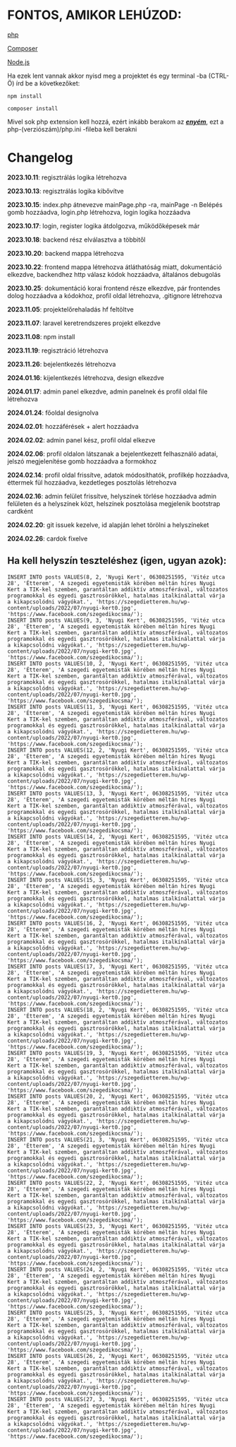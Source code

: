 # FONTOS, AMIKOR LEHÚZOD:

[php](https://www.php.net/downloads.php)

[Composer](https://getcomposer.org/download/)

[Node.js](https://nodejs.org/en/)

Ha ezek lent vannak akkor nyisd meg a projektet és egy terminal -ba (CTRL-Ö) írd be a következőket:

```
npm install
```

```
composer install
```

Mivel sok php extension kell hozzá, ezért inkább berakom az **_[enyém](https://anotepad.com/notes/jt4peybd)_**, ezt a php-(verziószám)/php.ini -fileba kell berakni

# Changelog

**2023.10.11**: regisztrálás logika létrehozva

**2023.10.13**: regisztrálás logika kibővítve

**2023.10.15**: index.php átnevezve mainPage.php -ra, mainPage -n Belépés gomb hozzáadva, login.php létrehozva, login logika hozzáadva

**2023.10.17**: login, register logika átdolgozva, működőképesek már

**2023.10.18**: backend rész elválasztva a többitől

**2023.10.20**: backend mappa létrehozva

**2023.10.22**: frontend mappa létrehozva átláthatóság miatt, dokumentáció elkezdve, backendhez http válasz kódok hozzáadva, általános debugolás

**2023.10.25**: dokumentáció korai frontend része elkezdve, pár frontendes dolog hozzáadva a kódokhoz, profil oldal létrehozva, .gitignore létrehozva

**2023.11.05**: projektelőrehaladás hf feltöltve

**2023.11.07**: laravel keretrendszeres projekt elkezdve

**2023.11.08**: npm install

**2023.11.19**: regisztráció létrehozva

**2023.11.26**: bejelentkezés létrehozva

**2024.01.16**: kijelentkezés létrehozva, design elkezdve

**2024.01.17**: admin panel elkezdve, admin panelnek és profil oldal file létrehozva

**2024.01.24**: főoldal designolva

**2024.02.01**: hozzáférések + alert hozzáadva

**2024.02.02**: admin panel kész, profil oldal elkezve

**2024.02.06**: profil oldalon látszanak a bejelentkezett felhasználó adatai, jelszó megjelenítése gomb hozzáadva a formokhoz

**2024.02.14**: profil oldal frissítve, adatok módosíthatók, profilkép hozzáadva, éttermek fül hozzáadva, kezdetleges posztolás létrehozva

**2024.02.16**: admin felület frissítve, helyszínek törlése hozzáadva admin felületen és a helyszínek közt, helszínek posztolása megjelenik bootstrap cardként

**2024.02.20**: git issuek kezelve, id alapján lehet törölni a helyszíneket

**2024.02.26**: cardok fixelve

## Ha kell helyszín teszteléshez (igen, ugyan azok):

```
INSERT INTO posts VALUES(8, 2, 'Nyugi Kert', 06308251595, 'Vitéz utca 28', 'Étterem', 'A szegedi egyetemisták körében méltán híres Nyugi Kert a TIK-kel szemben, garantáltan addiktív atmoszférával, változatos programokkal és egyedi gasztrosörökkel, hatalmas italkínálattal várja a kikapcsolódni vágyókat.', 'https://szegedietterem.hu/wp-content/uploads/2022/07/nyugi-kert0.jpg', 'https://www.facebook.com/szegedikocsma/');
INSERT INTO posts VALUES(9, 3, 'Nyugi Kert', 06308251595, 'Vitéz utca 28', 'Étterem', 'A szegedi egyetemisták körében méltán híres Nyugi Kert a TIK-kel szemben, garantáltan addiktív atmoszférával, változatos programokkal és egyedi gasztrosörökkel, hatalmas italkínálattal várja a kikapcsolódni vágyókat.', 'https://szegedietterem.hu/wp-content/uploads/2022/07/nyugi-kert0.jpg', 'https://www.facebook.com/szegedikocsma/');
INSERT INTO posts VALUES(10, 2, 'Nyugi Kert', 06308251595, 'Vitéz utca 28', 'Étterem', 'A szegedi egyetemisták körében méltán híres Nyugi Kert a TIK-kel szemben, garantáltan addiktív atmoszférával, változatos programokkal és egyedi gasztrosörökkel, hatalmas italkínálattal várja a kikapcsolódni vágyókat.', 'https://szegedietterem.hu/wp-content/uploads/2022/07/nyugi-kert0.jpg', 'https://www.facebook.com/szegedikocsma/');
INSERT INTO posts VALUES(11, 3, 'Nyugi Kert', 06308251595, 'Vitéz utca 28', 'Étterem', 'A szegedi egyetemisták körében méltán híres Nyugi Kert a TIK-kel szemben, garantáltan addiktív atmoszférával, változatos programokkal és egyedi gasztrosörökkel, hatalmas italkínálattal várja a kikapcsolódni vágyókat.', 'https://szegedietterem.hu/wp-content/uploads/2022/07/nyugi-kert0.jpg', 'https://www.facebook.com/szegedikocsma/');
INSERT INTO posts VALUES(12, 2, 'Nyugi Kert', 06308251595, 'Vitéz utca 28', 'Étterem', 'A szegedi egyetemisták körében méltán híres Nyugi Kert a TIK-kel szemben, garantáltan addiktív atmoszférával, változatos programokkal és egyedi gasztrosörökkel, hatalmas italkínálattal várja a kikapcsolódni vágyókat.', 'https://szegedietterem.hu/wp-content/uploads/2022/07/nyugi-kert0.jpg', 'https://www.facebook.com/szegedikocsma/');
INSERT INTO posts VALUES(13, 3, 'Nyugi Kert', 06308251595, 'Vitéz utca 28', 'Étterem', 'A szegedi egyetemisták körében méltán híres Nyugi Kert a TIK-kel szemben, garantáltan addiktív atmoszférával, változatos programokkal és egyedi gasztrosörökkel, hatalmas italkínálattal várja a kikapcsolódni vágyókat.', 'https://szegedietterem.hu/wp-content/uploads/2022/07/nyugi-kert0.jpg', 'https://www.facebook.com/szegedikocsma/');
INSERT INTO posts VALUES(14, 2, 'Nyugi Kert', 06308251595, 'Vitéz utca 28', 'Étterem', 'A szegedi egyetemisták körében méltán híres Nyugi Kert a TIK-kel szemben, garantáltan addiktív atmoszférával, változatos programokkal és egyedi gasztrosörökkel, hatalmas italkínálattal várja a kikapcsolódni vágyókat.', 'https://szegedietterem.hu/wp-content/uploads/2022/07/nyugi-kert0.jpg', 'https://www.facebook.com/szegedikocsma/');
INSERT INTO posts VALUES(15, 3, 'Nyugi Kert', 06308251595, 'Vitéz utca 28', 'Étterem', 'A szegedi egyetemisták körében méltán híres Nyugi Kert a TIK-kel szemben, garantáltan addiktív atmoszférával, változatos programokkal és egyedi gasztrosörökkel, hatalmas italkínálattal várja a kikapcsolódni vágyókat.', 'https://szegedietterem.hu/wp-content/uploads/2022/07/nyugi-kert0.jpg', 'https://www.facebook.com/szegedikocsma/');
INSERT INTO posts VALUES(16, 2, 'Nyugi Kert', 06308251595, 'Vitéz utca 28', 'Étterem', 'A szegedi egyetemisták körében méltán híres Nyugi Kert a TIK-kel szemben, garantáltan addiktív atmoszférával, változatos programokkal és egyedi gasztrosörökkel, hatalmas italkínálattal várja a kikapcsolódni vágyókat.', 'https://szegedietterem.hu/wp-content/uploads/2022/07/nyugi-kert0.jpg', 'https://www.facebook.com/szegedikocsma/');
INSERT INTO posts VALUES(17, 3, 'Nyugi Kert', 06308251595, 'Vitéz utca 28', 'Étterem', 'A szegedi egyetemisták körében méltán híres Nyugi Kert a TIK-kel szemben, garantáltan addiktív atmoszférával, változatos programokkal és egyedi gasztrosörökkel, hatalmas italkínálattal várja a kikapcsolódni vágyókat.', 'https://szegedietterem.hu/wp-content/uploads/2022/07/nyugi-kert0.jpg', 'https://www.facebook.com/szegedikocsma/');
INSERT INTO posts VALUES(18, 2, 'Nyugi Kert', 06308251595, 'Vitéz utca 28', 'Étterem', 'A szegedi egyetemisták körében méltán híres Nyugi Kert a TIK-kel szemben, garantáltan addiktív atmoszférával, változatos programokkal és egyedi gasztrosörökkel, hatalmas italkínálattal várja a kikapcsolódni vágyókat.', 'https://szegedietterem.hu/wp-content/uploads/2022/07/nyugi-kert0.jpg', 'https://www.facebook.com/szegedikocsma/');
INSERT INTO posts VALUES(19, 3, 'Nyugi Kert', 06308251595, 'Vitéz utca 28', 'Étterem', 'A szegedi egyetemisták körében méltán híres Nyugi Kert a TIK-kel szemben, garantáltan addiktív atmoszférával, változatos programokkal és egyedi gasztrosörökkel, hatalmas italkínálattal várja a kikapcsolódni vágyókat.', 'https://szegedietterem.hu/wp-content/uploads/2022/07/nyugi-kert0.jpg', 'https://www.facebook.com/szegedikocsma/');
INSERT INTO posts VALUES(20, 2, 'Nyugi Kert', 06308251595, 'Vitéz utca 28', 'Étterem', 'A szegedi egyetemisták körében méltán híres Nyugi Kert a TIK-kel szemben, garantáltan addiktív atmoszférával, változatos programokkal és egyedi gasztrosörökkel, hatalmas italkínálattal várja a kikapcsolódni vágyókat.', 'https://szegedietterem.hu/wp-content/uploads/2022/07/nyugi-kert0.jpg', 'https://www.facebook.com/szegedikocsma/');
INSERT INTO posts VALUES(21, 3, 'Nyugi Kert', 06308251595, 'Vitéz utca 28', 'Étterem', 'A szegedi egyetemisták körében méltán híres Nyugi Kert a TIK-kel szemben, garantáltan addiktív atmoszférával, változatos programokkal és egyedi gasztrosörökkel, hatalmas italkínálattal várja a kikapcsolódni vágyókat.', 'https://szegedietterem.hu/wp-content/uploads/2022/07/nyugi-kert0.jpg', 'https://www.facebook.com/szegedikocsma/');
INSERT INTO posts VALUES(22, 2, 'Nyugi Kert', 06308251595, 'Vitéz utca 28', 'Étterem', 'A szegedi egyetemisták körében méltán híres Nyugi Kert a TIK-kel szemben, garantáltan addiktív atmoszférával, változatos programokkal és egyedi gasztrosörökkel, hatalmas italkínálattal várja a kikapcsolódni vágyókat.', 'https://szegedietterem.hu/wp-content/uploads/2022/07/nyugi-kert0.jpg', 'https://www.facebook.com/szegedikocsma/');
INSERT INTO posts VALUES(23, 3, 'Nyugi Kert', 06308251595, 'Vitéz utca 28', 'Étterem', 'A szegedi egyetemisták körében méltán híres Nyugi Kert a TIK-kel szemben, garantáltan addiktív atmoszférával, változatos programokkal és egyedi gasztrosörökkel, hatalmas italkínálattal várja a kikapcsolódni vágyókat.', 'https://szegedietterem.hu/wp-content/uploads/2022/07/nyugi-kert0.jpg', 'https://www.facebook.com/szegedikocsma/');
INSERT INTO posts VALUES(24, 2, 'Nyugi Kert', 06308251595, 'Vitéz utca 28', 'Étterem', 'A szegedi egyetemisták körében méltán híres Nyugi Kert a TIK-kel szemben, garantáltan addiktív atmoszférával, változatos programokkal és egyedi gasztrosörökkel, hatalmas italkínálattal várja a kikapcsolódni vágyókat.', 'https://szegedietterem.hu/wp-content/uploads/2022/07/nyugi-kert0.jpg', 'https://www.facebook.com/szegedikocsma/');
INSERT INTO posts VALUES(25, 3, 'Nyugi Kert', 06308251595, 'Vitéz utca 28', 'Étterem', 'A szegedi egyetemisták körében méltán híres Nyugi Kert a TIK-kel szemben, garantáltan addiktív atmoszférával, változatos programokkal és egyedi gasztrosörökkel, hatalmas italkínálattal várja a kikapcsolódni vágyókat.', 'https://szegedietterem.hu/wp-content/uploads/2022/07/nyugi-kert0.jpg', 'https://www.facebook.com/szegedikocsma/');
INSERT INTO posts VALUES(26, 2, 'Nyugi Kert', 06308251595, 'Vitéz utca 28', 'Étterem', 'A szegedi egyetemisták körében méltán híres Nyugi Kert a TIK-kel szemben, garantáltan addiktív atmoszférával, változatos programokkal és egyedi gasztrosörökkel, hatalmas italkínálattal várja a kikapcsolódni vágyókat.', 'https://szegedietterem.hu/wp-content/uploads/2022/07/nyugi-kert0.jpg', 'https://www.facebook.com/szegedikocsma/');
INSERT INTO posts VALUES(27, 3, 'Nyugi Kert', 06308251595, 'Vitéz utca 28', 'Étterem', 'A szegedi egyetemisták körében méltán híres Nyugi Kert a TIK-kel szemben, garantáltan addiktív atmoszférával, változatos programokkal és egyedi gasztrosörökkel, hatalmas italkínálattal várja a kikapcsolódni vágyókat.', 'https://szegedietterem.hu/wp-content/uploads/2022/07/nyugi-kert0.jpg', 'https://www.facebook.com/szegedikocsma/');
```
